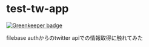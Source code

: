 # test-tw-app

[![Greenkeeper badge](https://badges.greenkeeper.io/waricoma/test-tw-app.svg)](https://greenkeeper.io/)

filebase authからのtwitter apiでの情報取得に触れてみた
